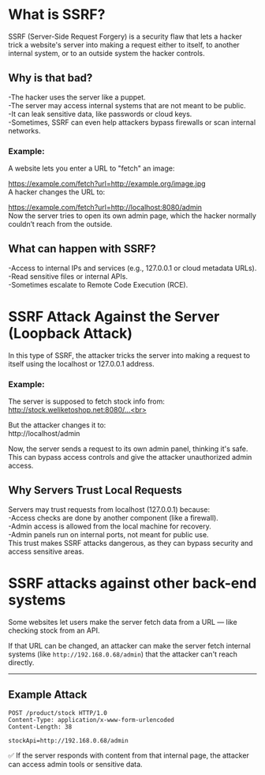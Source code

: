 # What is SSRF?
SSRF (Server-Side Request Forgery) is a security flaw that lets a hacker trick a website's server into making a request either to itself, to another internal system, or to an outside system the hacker controls.

## Why is that bad?
-The hacker uses the server like a puppet.<br>
-The server may access internal systems that are not meant to be public.<br>
-It can leak sensitive data, like passwords or cloud keys.<br>
-Sometimes, SSRF can even help attackers bypass firewalls or scan internal networks.<br>

### Example:
A website lets you enter a URL to "fetch" an image:

https://example.com/fetch?url=http://example.org/image.jpg <br>
A hacker changes the URL to:<br>

https://example.com/fetch?url=http://localhost:8080/admin <br>
Now the server tries to open its own admin page, which the hacker normally couldn’t reach from the outside. <br> 

## What can happen with SSRF?
-Access to internal IPs and services (e.g., 127.0.0.1 or cloud metadata URLs).<br>
-Read sensitive files or internal APIs.<br>
-Sometimes escalate to Remote Code Execution (RCE).<br>

# SSRF Attack Against the Server (Loopback Attack)
In this type of SSRF, the attacker tricks the server into making a request to itself using the localhost or 127.0.0.1 address.

### Example:
The server is supposed to fetch stock info from:<br>
http://stock.weliketoshop.net:8080/...<br>

But the attacker changes it to:<br>
http://localhost/admin<br>

Now, the server sends a request to its own admin panel, thinking it's safe.<br>
This can bypass access controls and give the attacker unauthorized admin access.<br>

## Why Servers Trust Local Requests
Servers may trust requests from localhost (127.0.0.1) because:<br>
-Access checks are done by another component (like a firewall).<br>
-Admin access is allowed from the local machine for recovery.<br>
-Admin panels run on internal ports, not meant for public use.<br>
This trust makes SSRF attacks dangerous, as they can bypass security and access sensitive areas.<br>

# SSRF attacks against other back-end systems

Some websites let users make the server fetch data from a URL — like checking stock from an API.

If that URL can be changed, an attacker can make the server fetch internal systems (like `http://192.168.0.68/admin`) that the attacker can't reach directly.

---

## Example Attack

```http
POST /product/stock HTTP/1.0
Content-Type: application/x-www-form-urlencoded
Content-Length: 38

stockApi=http://192.168.0.68/admin
```
✅ If the server responds with content from that internal page, the attacker can access admin tools or sensitive data.
